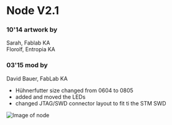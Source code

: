 # Node V2.1

### 10'14 artwork by  
Sarah, Fablab KA  
Florolf, Entropia KA  

### 03'15 mod by
David Bauer, FabLab KA

- Hühnerfutter size changed from 0604 to 0805
- added and moved the LEDs
- changed JTAG/SWD connector layout to fit ti the STM SWD

![Image of node](http://abload.de/img/image3aoeb.jpg)